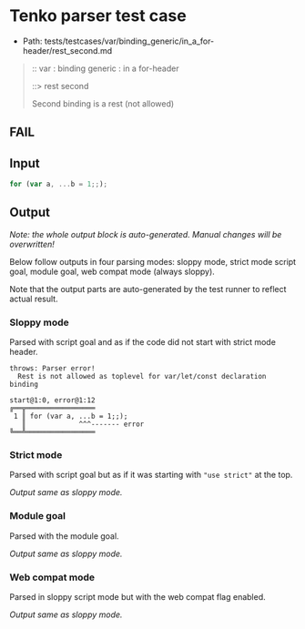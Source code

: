 # Tenko parser test case

- Path: tests/testcases/var/binding_generic/in_a_for-header/rest_second.md

> :: var : binding generic : in a for-header
>
> ::> rest second
>
> Second binding is a rest (not allowed)
>
> 

## FAIL

## Input

`````js
for (var a, ...b = 1;;);
`````

## Output

_Note: the whole output block is auto-generated. Manual changes will be overwritten!_

Below follow outputs in four parsing modes: sloppy mode, strict mode script goal, module goal, web compat mode (always sloppy).

Note that the output parts are auto-generated by the test runner to reflect actual result.

### Sloppy mode

Parsed with script goal and as if the code did not start with strict mode header.

`````
throws: Parser error!
  Rest is not allowed as toplevel for var/let/const declaration binding

start@1:0, error@1:12
╔══╦═════════════════
 1 ║ for (var a, ...b = 1;;);
   ║             ^^^------- error
╚══╩═════════════════

`````

### Strict mode

Parsed with script goal but as if it was starting with `"use strict"` at the top.

_Output same as sloppy mode._

### Module goal

Parsed with the module goal.

_Output same as sloppy mode._

### Web compat mode

Parsed in sloppy script mode but with the web compat flag enabled.

_Output same as sloppy mode._
